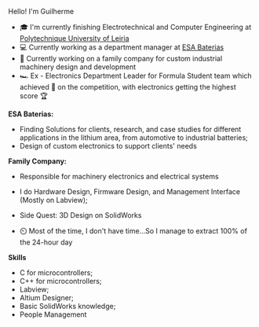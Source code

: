 Hello! I'm Guilherme

* 🎓 I'm currently finishing Electrotechnical and Computer Engineering at [Polytechnique University of Leiria](https://www.ipleiria.pt/en/)
* 💻 Currently working as a department manager at [ESA Baterias](https://esabaterias.pt/)
* 🤖 Currently working on a family company for custom industrial machinery design and development
* 🏎️ Ex - Electronics Department Leader for Formula Student team which achieved 🥇 on the competition, with electronics getting the highest score 🏆

**ESA Baterias:**
  * Finding Solutions for clients, research, and case studies for different applications in the lithium area, from automotive to industrial batteries;
  * Design of custom electronics to support clients' needs

**Family Company:**
  * Responsible for machinery electronics and electrical systems
  * I do Hardware Design, Firmware Design, and Management Interface (Mostly on Labview);
  * Side Quest: 3D Design on SolidWorks

  * ⏲️ Most of the time, I don't have time...So I manage to extract 100% of the 24-hour day

**Skills**
* C for microcontrollers;
* C++ for microcontrollers;
* Labview;
* Altium Designer;
* Basic SolidWorks knowledge;
* People Management

<!--
**guimtcandido/guimtcandido** is a ✨ _special_ ✨ repository because its `README.md` (this file) appears on your GitHub profile.

Here are some ideas to get you started:

- 🎓 I'm currently finishing Eletrotechnical and Computer Engineering at 
- 🌱 I’m currently learning ...
- 👯 I’m looking to collaborate on ...
- 🤔 I’m looking for help with ...
- 💬 Ask me about ...
- 📫 How to reach me: ...
- 😄 Pronouns: ...
- ⚡ Fun fact: ...
-->
